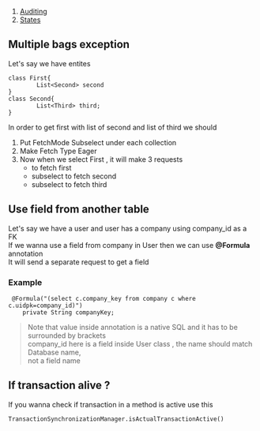 1. [Auditing](Hibernate/Auditing)
2. [States](Hibernate/States)

## Multiple bags exception
Let's say we have entites
```
class First{
		List<Second> second
}
class Second{
		List<Third> third;
}
```
In order to get first with list of second and list of third we should
1. Put FetchMode Subselect under each collection
2. Make Fetch Type Eager
3. Now when we select First , it will make 3 requests
    - to fetch first
	- subselect to fetch second
	- subselect to fetch third

## Use field from another table
Let's say we have a user and user has a company using company_id as a FK<br>
If we wanna use a field from company in User then we can use **@Formula** annotation<br>
It will send a separate request to get a field
### Example
```
 @Formula("(select c.company_key from company c where c.uidpk=company_id)")
    private String companyKey;
```
>Note that value inside annotation is a native SQL and it has to be surrounded by brackets<br>
>company_id here is a field inside User class , the name should match Database name,<br>
>not a field name


## If transaction alive ? 
If you wanna check if transaction in a method is active use this
```
TransactionSynchronizationManager.isActualTransactionActive()
```



